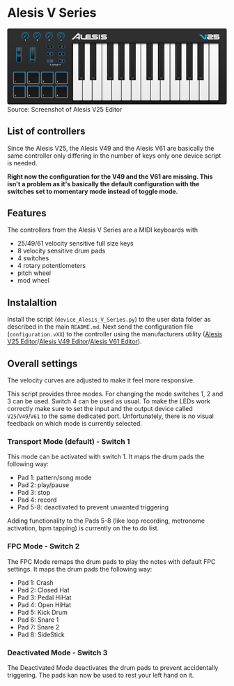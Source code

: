 # Alesis V Series
![Layout](layout.png)
Source: Screenshot of Alesis V25 Editor

## List of controllers
Since the Alesis V25, the Alesis V49 and the Alesis V61 are basically the same controller only differing in the number of keys only one device script is needed.

__Right now the configuration for the V49 and the V61 are missing. This isn't a problem as it's basically the default configuration with the switches set to momentary mode instead of toggle mode.__

## Features
The controllers from the Alesis V Series are a MIDI keyboards with
* 25/49/61 velocity sensitive full size keys
* 8 velocity sensitive drum pads
* 4 switches
* 4 rotary potentiometers
* pitch wheel
* mod wheel

## Instalaltion
Install the script (`device_Alesis_V_Series.py`) to the user data folder as described in the main `README.md`. Next send the configuration file (`configuration.vXX`) to the controller using the manufacturers utility ([Alesis V25 Editor](https://alesis.com/products/view2/v25)/[Alesis V49 Editor](https://alesis.com/products/view2/v49)/[Alesis V61 Editor](https://alesis.com/products/view2/v61)).

## Overall settings
The velocity curves are adjusted to make it feel more responsive.

This script provides three modes. For changing the mode switches 1, 2 and 3 can be used. Switch 4 can be used as usual. To make the LEDs work correctly make sure to set the input and the output device called `V25`/`V49`/`V61` to the same dedicated port. Unfortunately, there is no visual feedback on which mode is currently selected.

### Transport Mode (default) - Switch 1
This mode can be activated with switch 1. It maps the drum pads the following way:
* Pad 1: pattern/song mode
* Pad 2: play/pause
* Pad 3: stop
* Pad 4: record
* Pad 5-8: deactivated to prevent unwanted triggering

Adding functionality to the Pads 5-8 (like loop recording, metronome activation, bpm tapping) is currently on the to do list. 

### FPC Mode - Switch 2
The FPC Mode remaps the drum pads to play the notes with default FPC settings. It maps the drum pads the following way:
* Pad 1: Crash
* Pad 2: Closed Hat
* Pad 3: Pedal HiHat
* Pad 4: Open HiHat
* Pad 5: Kick Drum
* Pad 6: Snare 1
* Pad 7: Snare 2
* Pad 8: SideStick

### Deactivated Mode - Switch 3
The Deactivated Mode deactivates the drum pads to prevent accidentally triggering. The pads kan now be used to rest your left hand on it.